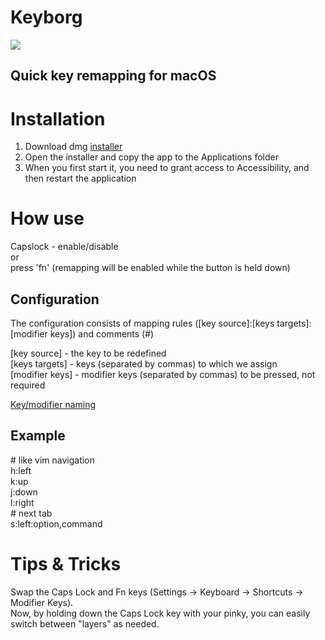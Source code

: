 # Keyborg

![](https://github.com/bornthenord/keyborg/blob/main/logo.png)

## Quick key remapping for macOS

# Installation
1. Download dmg [installer](https://github.com/bornthenord/keyborg/releases)
2. Open the installer and copy the app to the Applications folder
3. When you first start it, you need to grant access to Accessibility, and then restart the application

# How use
Capslock - enable/disable\
or\
press 'fn' (remapping will be enabled while the button is held down)

## Configuration

The configuration consists of mapping rules ([key source]:[keys targets]:[modifier keys]) and comments (#)

[key source] - the key to be redefined\
[keys targets] - keys (separated by commas) to which we assign\
[modifier keys] - modifier keys (separated by commas) to be pressed, not required

[Key/modifier naming](https://github.com/bornthenord/keyborg/blob/main/src/Keyborg/Keyborg/Keyboard/Key.swift)
## Example

\# like vim navigation\
h:left\
k:up\
j:down\
l:right\
\# next tab\
s:left:option,command

# Tips & Tricks
Swap the Caps Lock and Fn keys (Settings -> Keyboard -> Shortcuts -> Modifier Keys).\
Now, by holding down the Caps Lock key with your pinky, you can easily switch between "layers" as needed.
